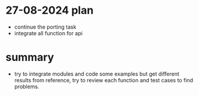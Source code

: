 # 27-08-2024 plan
- continue the porting task
- integrate all function for api  

# summary
- try to integrate modules and code some examples but get different results from reference, try to review each function and test cases to find problems.